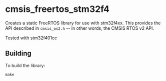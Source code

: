 # cmsis_freertos_stm32f4

Creates a static FreeRTOS library for use with stm32f4xx.
This provides the API described in `cmsis_os2.h` -- in other words, 
the CMSIS RTOS v2 API. 

Tested with stm32f401cc

## Building
To build the library:
```
make
```

